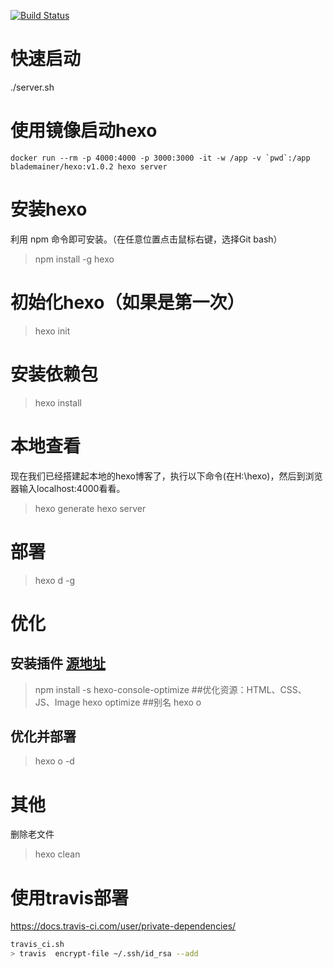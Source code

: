 [![Build Status](https://travis-ci.org/blademainer/blog.svg)](https://travis-ci.org/blademainer/blog)

# 快速启动
./server.sh

# 使用镜像启动hexo
```shell
docker run --rm -p 4000:4000 -p 3000:3000 -it -w /app -v `pwd`:/app blademainer/hexo:v1.0.2 hexo server
```


# 安装hexo
利用 npm 命令即可安装。（在任意位置点击鼠标右键，选择Git bash）
>npm install -g hexo

# 初始化hexo（如果是第一次）
>hexo init

# 安装依赖包
>hexo install 

# 本地查看
现在我们已经搭建起本地的hexo博客了，执行以下命令(在H:\hexo)，然后到浏览器输入localhost:4000看看。
>hexo generate
>hexo server

# 部署
>hexo d -g

# 优化
## 安装插件 [源地址](https://github.com/FlashSoft/hexo-console-optimize)
>npm install -s hexo-console-optimize
##优化资源：HTML、CSS、JS、Image
>hexo optimize
##别名
>hexo o
## 优化并部署
>hexo o -d


# 其他
删除老文件
>hexo clean


# 使用travis部署
https://docs.travis-ci.com/user/private-dependencies/
```bash
travis_ci.sh
> travis  encrypt-file ~/.ssh/id_rsa --add

```